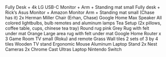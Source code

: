 Fully Desk + 4k LG USB-C Monitor + Arm + Standing mat small
Fully desk + Rick’s Asus Monitor + Amazon Monitor Arm + Standing mat small (Chase has it)
2x Herman Miller Chair (Erhan, Chase)
Google Home Max Speaker
All colored lightbulbs, bulb remotes and aluminum lamps
Tea Setup (2x pillows, coffee table, cups, chinese tea tray)
Round rug pink
Grey Rug with felt under mat
Orange Large area rug with felt under mat
Google Home Router x 3
Game Room TV small (Roku) and remote
Grass Wall tiles 2 sets of 3 by 4 tiles
Wooden TV stand
Ergonomic Mouse
Aluminum Laptop Stand
2x Nest Cameras
2x Chrome Cast Ultras
Laptop
Nintendo Switch
